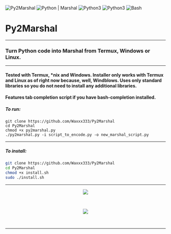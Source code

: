 ![Py2Marshal](https://img.shields.io/badge/WaXxX-Py2Marshal-turquoise.svg)
![Python | Marshal](https://img.shields.io/badge/Python-Marshal-purple.svg)
![Python3](https://img.shields.io/badge/Python-V3-orange.svg)
![Python3](https://img.shields.io/badge/Python%20-Powered-pink.svg)
![Bash](https://img.shields.io/badge/Bash%20-Installer-magenta.svg)
# Py2Marshal
<hr>

### Turn Python code into Marshal from Termux, Windows or Linux. 
<hr>

#### Tested with Termux, *nix and Windows. Installer only works with Termux and Linux as of right now because, well, Windblows. Uses only standard libraries so you do not need to install any additional libraries.

#### Features tab completion script if you have bash-completion installed. 
##### To run:
```shell
git clone https://github.com/Waxxx333/Py2Marshal
cd Py2Marshal
chmod +x py2marshal.py
./py2marshal.py -i script_to_encode.py -o new_marshal_script.py
```
<hr>

##### To install: 
```bash
git clone https://github.com/Waxxx333/Py2Marshal
cd Py2Marshal
chmod +x install.sh
sudo ./install.sh
```
<hr> 
<p align="center">
  <img src="https://imgur.com/7mAzEXl.png">
</p> <br>

<p align="center">
  <img src="https://imgur.com/CpNZqcL.png">
</p> <br>
<hr>

